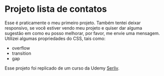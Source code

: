 # Projeto lista de contatos

Esse é praticamente o meu primeiro projeto. 
Também tentei deixar responsivo, se você estiver vendo meu projeto e quiser dar alguma sugestão em como eu posso melhorar, por favor, me envie uma mensagem. 
Utilizei algumas propriedades do CSS, tais como:

- overflow
- transition
- gap

Esse projeto foi replicado de um curso da Udemy [Serliv](https://www.udemy.com/course/curso-web-design-fundamentos-aprenda-html-css-e-javascript/).